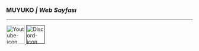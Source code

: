 ### MUYUKO _| Web Sayfası_

---

<a href="https://www.youtube.com/c/MUYUKO">
    <img alt="Youtube-icon" src="https://encrypted-tbn0.gstatic.com/images?q=tbn:ANd9GcThgtpVPWIVmXbEN-VMLXNmoxfyw4egfBnZJA&amp;usqp=CAU" title="Youtube" width="50"/>
</a>

<a href="">
    <img alt="Discord-icon" src="https://img.freepik.com/free-vector/modern-badge-discord-icon_578229-169.jpg?w=2000" title="Discord" width="50"/>
</a>
